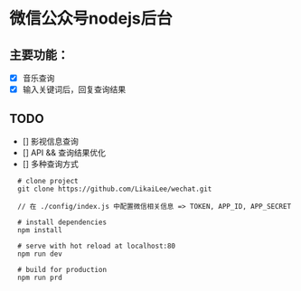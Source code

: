 # 微信公众号nodejs后台

## 主要功能：
  - [x] 音乐查询
  - [x] 输入关键词后，回复查询结果

## TODO
  - [] 影视信息查询
  - [] API && 查询结果优化
  - [] 多种查询方式

```
  # clone project
  git clone https://github.com/LikaiLee/wechat.git

  // 在 ./config/index.js 中配置微信相关信息 => TOKEN, APP_ID, APP_SECRET
  
  # install dependencies
  npm install

  # serve with hot reload at localhost:80
  npm run dev

  # build for production
  npm run prd

```
